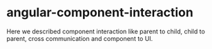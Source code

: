 # angular-component-interaction
Here we described component interaction like parent to child, child to parent, cross communication and component to UI.
